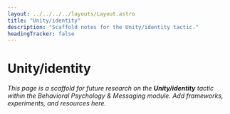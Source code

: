 ```yaml
---
layout: ../../../../layouts/Layout.astro
title: "Unity/identity"
description: "Scaffold notes for the Unity/identity tactic."
headingTracker: false
---
```

# Unity/identity

_This page is a scaffold for future research on the **Unity/identity** tactic within the Behavioral Psychology & Messaging module. Add frameworks, experiments, and resources here._
